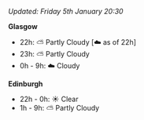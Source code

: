 *Updated: Friday 5th January 20:30*

**Glasgow**

* 22h: :partly_sunny: Partly Cloudy [:cloud: as of 22h]
* 23h: :partly_sunny: Partly Cloudy
* 0h - 9h: :cloud: Cloudy

**Edinburgh**

* 22h - 0h: :sunny: Clear
* 1h - 9h: :partly_sunny: Partly Cloudy
